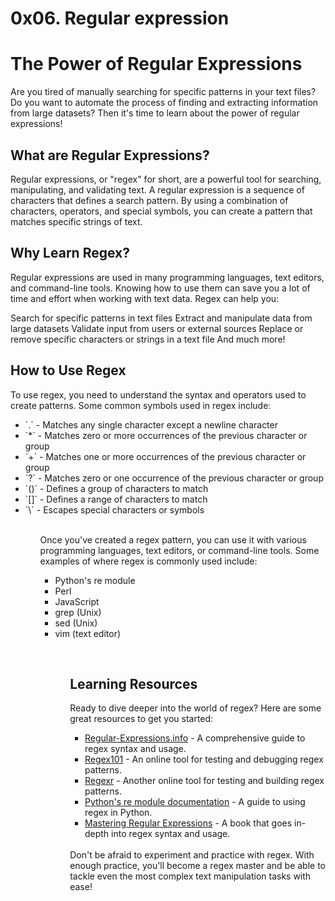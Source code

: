 # 0x06. Regular expression
# The Power of Regular Expressions
Are you tired of manually searching for specific patterns in your text files? Do you want to automate the process of finding and extracting information from large datasets? Then it's time to learn about the power of regular expressions!

## What are Regular Expressions?
Regular expressions, or "regex" for short, are a powerful tool for searching, manipulating, and validating text. A regular expression is a sequence of characters that defines a search pattern. By using a combination of characters, operators, and special symbols, you can create a pattern that matches specific strings of text.

## Why Learn Regex?
Regular expressions are used in many programming languages, text editors, and command-line tools. Knowing how to use them can save you a lot of time and effort when working with text data. Regex can help you:

Search for specific patterns in text files
Extract and manipulate data from large datasets
Validate input from users or external sources
Replace or remove specific characters or strings in a text file
And much more!
## How to Use Regex
To use regex, you need to understand the syntax and operators used to create patterns. Some common symbols used in regex include:
<ul>
<li> `.` - Matches any single character except a newline character</li>
<li> `*` - Matches zero or more occurrences of the previous character or group</li>
<li> `+` - Matches one or more occurrences of the previous character or group</li>
<li> `?` - Matches zero or one occurrence of the previous character or group</li>
<li> `()` - Defines a group of characters to match</li>
<li> `[]` - Defines a range of characters to match</li>
<li> `\` - Escapes special characters or symbols</li>
<ul>
<br/>
Once you've created a regex pattern, you can use it with various programming languages, text editors, or command-line tools. Some examples of where regex is commonly used include:
<ul>
<li> Python's re module </li>
<li> Perl </li>
<li> JavaScript </li>
<li> grep (Unix) </li>
<li> sed (Unix) </li>
<li> vim (text editor) </li>
<ul><br/>
  
## Learning Resources<br>
Ready to dive deeper into the world of regex? Here are some great resources to get you started:
<ul>
<li><a href="https://www.regular-expressions.info/">Regular-Expressions.info</a> - A comprehensive guide to regex syntax and usage.</li>
<li><a href="https://regex101.com/">Regex101</a> - An online tool for testing and debugging regex patterns.</li>
<li><a href="https://regexr.com/">Regexr</a> - Another online tool for testing and building regex patterns.</li>
<li><a href="https://docs.python.org/3/library/re.html">Python's re module documentation</a> - A guide to using regex in Python.</li>
<li><a href="https://www.oreilly.com/library/view/mastering-regular-expressions/9780596528126/">Mastering Regular Expressions</a> - A book that goes in-depth into regex syntax and usage.</li>
</ul><br/>
Don't be afraid to experiment and practice with regex. With enough practice, you'll become a regex master and be able to tackle even the most complex text manipulation tasks with ease!
